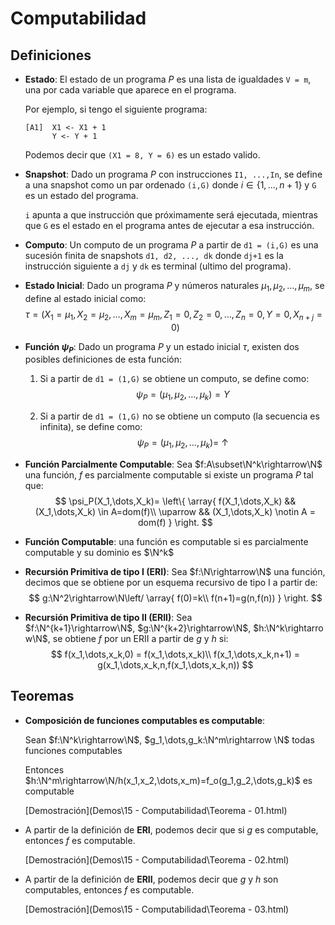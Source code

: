 # Computabilidad

## Definiciones

- **Estado**: El estado de un programa $P$ es una lista de igualdades `V = m`, una por cada variable que aparece en el programa.

  Por ejemplo, si tengo el siguiente programa:

  ```
  [A1]	X1 <- X1 + 1
  		Y <- Y + 1
  ```

  Podemos decir que `(X1 = 8, Y = 6)` es un estado valido.

- **Snapshot**: Dado un programa $P$ con instrucciones `I1, ...,In`, se define a una snapshot como un par ordenado `(i,G)` donde $i \in \{1,\dots,n+1\}$ y `G` es un estado del programa.

  `i` apunta a que instrucción que próximamente será ejecutada, mientras que `G` es el estado en el programa antes de ejecutar a esa instrucción. 

- **Computo**: Un computo de un programa $P$ a partir de `d1 = (i,G)` es una sucesión finita de snapshots `d1, d2, ..., dk` donde `dj+1` es la instrucción siguiente a `dj` y `dk` es terminal (ultimo del programa).

- **Estado Inicial**: Dado un programa $P$ y números naturales $\mu_1, \mu_2, \dots, \mu_m$, se define al estado inicial como:
  $$
  \tau = (X_1 = \mu_1, X_2 = \mu_2, \dots, X_m = \mu_m, Z_1 = 0, Z_2 = 0, \dots, Z_n = 0, Y=0,X_{n+j}=0)
  $$

- **Función $\psi_P$**: Dado un programa $P$ y un estado inicial $\tau$, existen dos posibles definiciones de esta función:

  1. Si a partir de `d1 = (1,G)` se obtiene un computo, se define como:
     $$
     \psi_P= (\mu_1,\mu_2,\dots,\mu_k) = Y
     $$

  2. Si a partir de `d1 = (1,G)` no se obtiene un computo (la secuencia es infinita), se define como:
     $$
     \psi_P=(\mu_1,\mu_2,\dots,\mu_k) =~ \uparrow
     $$

- **Función Parcialmente Computable**: Sea $f:A\subset\N^k\rightarrow\N$ una función, $f$ es parcialmente computable si existe un programa $P$ tal que:
  $$
  \psi_P(X_1,\dots,X_k)=
  \left\{
  \array{
  		f(X_1,\dots,X_k) && (X_1,\dots,X_k) \in A=dom(f)\\
  		\uparrow		&&	(X_1,\dots,X_k) \notin A = dom(f)
  }
  \right.
  $$

- **Función Computable**: una función es computable si es parcialmente computable y su dominio es $\N^k$

- **Recursión Primitiva de tipo I (ERI)**: Sea $f:\N\rightarrow\N$ una función, decimos que se obtiene por un esquema recursivo de tipo I a partir de:
  $$
  g:\N^2\rightarrow\N\left/
  \array{
  f(0)=k\\
  f(n+1)=g(n,f(n))
  }
  \right.
  $$
  
- **Recursión Primitiva de tipo II (ERII)**: Sea $f:\N^{k+1}\rightarrow\N$, $g:\N^{k+2}\rightarrow\N$, $h:\N^k\rightarrow\N$, se obtiene $f$ por un ERII a partir de $g$ y $h$ si:	
  $$
  f(x_1,\dots,x_k,0) = f(x_1,\dots,x_k)\\
  f(x_1,\dots,x_k,n+1) = g(x_1,\dots,x_k,n,f(x_1,\dots,x_k,n))
  $$

## Teoremas

- **Composición de funciones computables es computable**:

  Sean $f:\N^k\rightarrow\N$, $g_1,\dots,g_k:\N^m\rightarrow \N$ todas funciones computables

  Entonces $h:\N^m\rightarrow\N/h(x_1,x_2,\dots,x_m)=f_o(g_1,g_2,\dots,g_k)$ es computable

  [Demostración](Demos\15 - Computabilidad\Teorema - 01.html) 

- A partir de la definición de **ERI**, podemos decir que si $g$ es computable, entonces $f$ es computable.

  [Demostración](Demos\15 - Computabilidad\Teorema - 02.html)

- A partir de la definición de **ERII**, podemos decir que $g$ y $h$ son computables, entonces $f$ es computable. 

  [Demostración](Demos\15 - Computabilidad\Teorema - 03.html) 